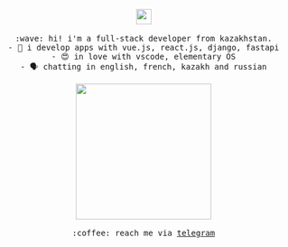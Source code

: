 <p align="center">
  <img src="https://user-images.githubusercontent.com/5679180/79618120-0daffb80-80be-11ea-819e-d2b0fa904d07.gif" width="27px">
  <br><br>
  <samp>
    :wave: hi! i'm a full-stack developer from kazakhstan.<br>
         - 🔌️ i develop apps with vue.js, react.js, django, fastapi<br>
         - 😍️ in love with vscode, elementary OS<br>
         - 🗣️ chatting in english, french, kazakh and russian<br><br>
    <img src="https://i.imgur.com/kdKhgx6.gif" width="240px" align="center"><br><br>
    :coffee: reach me via <a href="https://telegram.me/zshanabek">telegram</a>
  </samp>
</p>
